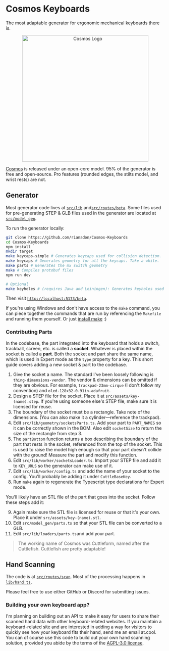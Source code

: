 # Cosmos Keyboards

The most adaptable generator for ergonomic mechanical keyboards there is.

<p align="center">
   <a href="https://ryanis.cool/cosmos"><img alt="Cosmos Logo" height="400px" src="static/keyboard2.png" /></a>
</p>

[Cosmos](https://ryanis.cool/cosmos) is released under an open-core model. 95% of the generator is free and open-source. Pro features (rounded edges, the stilts model, and wrist rests) are not.

## Generator

Most generator code lives at [`src/lib`] and[`src/routes/beta`]. Some files used for pre-generating STEP & GLB files used in the generator are located at [`src/model_gen`].

[`src/lib`]: https://github.com/rianadon/Cosmos-Keyboards/tree/main/src/lib
[`src/routes/beta`]: https://github.com/rianadon/Cosmos-Keyboards/tree/main/src/routes/beta
[`src/model_gen`]: https://github.com/rianadon/Cosmos-Keyboards/tree/main/src/model_gen

To run the generator locally:

```bash
git clone https://github.com/rianadon/Cosmos-Keyboards
cd Cosmos-Keyboards
npm install
mkdir target
make keycaps-simple # Generates keycaps used for collision detection.
make keycaps # Generates geometry for all the keycaps. Take a while.
make parts # Generates the mx switch geometry
make # Compiles protobuf files
npm run dev

# Optional
make keyholes # (requires Java and Leiningen): Generates keyholes used in the Dactyl generator
```

Then visit [`http://localhost:5173/beta`](http://localhost:5173/beta).

If you're using Windows and don't have access to the `make` command, you can piece together the commands that are run by referencing the `Makefile` and running them yourself. Or just [install make](https://stackoverflow.com/a/73862277) :)

### Contributing Parts

In the codebase, the part integrated into the keyboard that holds a switch, trackball, screen, etc. is called a **socket**. Whatever is placed within the socket is called a **part**. Both the socket and part share the same name, which is used in Expert mode as the `type` property for a key. This short guide covers adding a new socket & part to the codebase.

1. Give the socket a name. The standard I've been loosely following is `thing-dimensions-vendor`. The vendor & dimensions can be omitted if they are obvious. For example, `trackpad-23mm-cirque` (I don't follow my convention) and `oled-128x32-0.91in-adafruit`.
2. Design a STEP file for the socket. Place it at `src/assets/key-(name).step`. If you're using someone else's STEP file, make sure it is licensed for reuse.
3. The boundary of the socket must be a rectangle. Take note of the dimensions. (You can also make it a cylinder—reference the trackpad).
4. Edit `src/lib/geometry/socketsParts.ts`. Add your part to `PART_NAMES` so it can be correctly shown in the BOM. Also edit `socketSize` to return the size of the rectangle from step 3.
5. The `partBottom` function returns a box describing the boundary of the part that rests in the socket, referenced from the top of the socket. This is used to raise the model high enough so that your part doesn't collide with the ground! Measure the part and modify this function.
6. Edit `src/lib/worker/socketsLoader.ts`. Import your STEP file and add it to `KEY_URLS` so the generator can make use of it.
7. Edit `src/lib/worker/config.ts` and add the name of your socket to the config. You'll probably be adding it under `CuttleBaseKey`.
8. Run `make` again to regenerate the Typescript type declarations for Expert mode.

You'll likely have an STL file of the part that goes into the socket. Follow these steps add it:

9. Again make sure the STL file is licensed for reuse or that it's your own. Place it under `src/assets/key-(name).stl`.
10. Edit `src/model_gen/parts.ts` so that your STL file can be converted to a GLB.
11. Edit `src/lib/loaders/parts.ts`and add your part.

> The working name of Cosmos was Cuttleform, named after the Cuttlefish. Cuttlefish are pretty adaptable!

## Hand Scanning

The code is at [`src/routes/scan`](https://github.com/rianadon/Cosmos-Keyboards/tree/main/src/routes/scan). Most of the processing happens in [`lib/hand.ts`](https://github.com/rianadon/Cosmos-Keyboards/tree/main/src/routes/scan/lib/hand.ts).

Please feel free to use either GitHub or Discord for submitting issues.

### Building your own keyboard app?

I'm planning on building out an API to make it easy for users to share their scanned hand data with other keyboard-related websites. If you maintain a keyboard-related site and are interested in adding a way for visitors to quickly see how your keyboard fits their hand, send me an email at.cool. You can of course use this code to build out your own hand scanning solution, provided you abide by the terms of the [AGPL-3.0 license](https://github.com/rianadon/Cosmos-Keyboards/blob/main/LICENSE).
